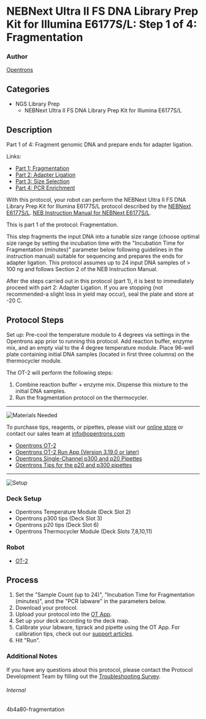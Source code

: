 # NEBNext Ultra II FS DNA Library Prep Kit for Illumina E6177S/L: Step 1 of 4: Fragmentation

### Author
[Opentrons](https://opentrons.com/)

## Categories
* NGS Library Prep
     * NEBNext Ultra II FS DNA Library Prep Kit for Illumina E6177S/L

## Description
Part 1 of 4: Fragment genomic DNA and prepare ends for adapter ligation.

Links:
* [Part 1: Fragmentation](http://protocols.opentrons.com/protocol/4b4a80-fragmentation)
* [Part 2: Adapter Ligation](http://protocols.opentrons.com/protocol/4b4a80-adapter_ligation)
* [Part 3: Size Selection](http://protocols.opentrons.com/protocol/4b4a80-size_selection)
* [Part 4: PCR Enrichment](http://protocols.opentrons.com/protocol/4b4a80-pcr_enrichment)

With this protocol, your robot can perform the NEBNext Ultra II FS DNA Library Prep Kit for Illumina E6177S/L protocol described by the [NEBNext E6177S/L](https://www.neb.com/products/e6177-nebnext-ultra-ii-fs-dna-library-prep-with-sample-purification-beads#Product%20Information). [NEB Instruction Manual for NEBNext E6177S/L](https://s3.amazonaws.com./pf-upload-01/u-4256/0/2021-02-16/8q531ae/manualE6177-E7805.pdf).

This is part 1 of the protocol: Fragmentation.

This step fragments the input DNA into a tunable size range (choose optimal size range by setting the incubation time with the "Incubation Time for Fragmentation (minutes)" parameter below following guidelines in the instruction manual) suitable for sequencing and prepares the ends for adapter ligation. This protocol assumes up to 24 input DNA samples of > 100 ng and follows Section 2 of the NEB Instruction Manual.

After the steps carried out in this protocol (part 1), it is best to immediately proceed with part 2: Adapter Ligation. If you are stopping (not recommended-a slight loss in yield may occur), seal the plate and store at -20 C.


## Protocol Steps

Set up: Pre-cool the temperature module to 4 degrees via settings in the Opentrons app prior to running this protocol. Add reaction buffer, enzyme mix, and an empty vial to the 4 degree temperature module. Place 96-well plate containing initial DNA samples (located in first three columns) on the thermocycler module.

The OT-2 will perform the following steps:
1. Combine reaction buffer + enzyme mix. Dispense this mixture to the initial DNA samples.
2. Run the fragmentation protocol on the thermocycler.

---
![Materials Needed](https://s3.amazonaws.com/opentrons-protocol-library-website/custom-README-images/001-General+Headings/materials.png)

To purchase tips, reagents, or pipettes, please visit our [online store](https://shop.opentrons.com/) or contact our sales team at [info@opentrons.com](mailto:info@opentrons.com)

* [Opentrons OT-2](https://shop.opentrons.com/collections/ot-2-robot/products/ot-2)
* [Opentrons OT-2 Run App (Version 3.19.0 or later)](https://opentrons.com/ot-app/)
* [Opentrons Single-Channel p300 and p20 Pipettes](https://shop.opentrons.com/collections/ot-2-pipettes/products/single-channel-electronic-pipette)
* [Opentrons Tips for the p20 and p300 pipettes](https://shop.opentrons.com/collections/opentrons-tips)

---
![Setup](https://s3.amazonaws.com/opentrons-protocol-library-website/custom-README-images/001-General+Headings/Setup.png)

### Deck Setup
* Opentrons Temperature Module (Deck Slot 2)
* Opentrons p300 tips (Deck Slot 3)
* Opentrons p20 tips (Deck Slot 6)
* Opentrons Thermocycler Module (Deck Slots 7,8,10,11)

### Robot
* [OT-2](https://opentrons.com/ot-2)

## Process
1. Set the "Sample Count (up to 24)", "Incubation Time for Fragmentation (minutes)", and the "PCR labware" in the parameters below.
2. Download your protocol.
3. Upload your protocol into the [OT App](https://opentrons.com/ot-app).
4. Set up your deck according to the deck map.
5. Calibrate your labware, tiprack and pipette using the OT App. For calibration tips, check out our [support articles](https://support.opentrons.com/en/collections/1559720-guide-for-getting-started-with-the-ot-2).
6. Hit "Run".

### Additional Notes
If you have any questions about this protocol, please contact the Protocol Development Team by filling out the [Troubleshooting Survey](https://protocol-troubleshooting.paperform.co/).

###### Internal
4b4a80-fragmentation
